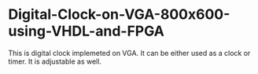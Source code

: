 # Digital-Clock-on-VGA-800x600-using-VHDL-and-FPGA

This is digital clock implemeted on VGA. It can be either used as a clock or timer. It is adjustable as well. 
